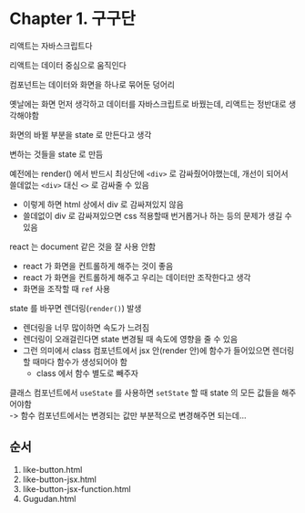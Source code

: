 # Chapter 1. 구구단

리액트는 자바스크립트다

리액트는 데이터 중심으로 움직인다

컴포넌트는 데이터와 화면을 하나로 묶어둔 덩어리

옛날에는 화면 먼저 생각하고 데이터를 자바스크립트로 바꿨는데, 리액트는 정반대로 생각해야함

화면의 바뀔 부분을 state 로 만든다고 생각

변하는 것들을 state 로 만듬

예전에는 render() 에서 반드시 최상단에 `<div>` 로 감싸줬어야했는데, 개선이 되어서 쓸데없는 `<div>` 대신 `<>` 로 감싸줄 수 있음

- 이렇게 하면 html 상에서 div 로 감싸져있지 않음
- 쓸데없이 div 로 감싸져있으면 css 적용할때 번거롭거나 하는 등의 문제가 생길 수 있음

react 는 document 같은 것을 잘 사용 안함

- react 가 화면을 컨트롤하게 해주는 것이 좋음
- react 가 화면을 컨트롤하게 해주고 우리는 데이터만 조작한다고 생각
- 화면을 조작할 때 `ref` 사용

state 를 바꾸면 렌더링(`render()`) 발생

- 렌더링을 너무 많이하면 속도가 느려짐
- 렌더링이 오래걸린다면 state 변경될 때 속도에 영향을 줄 수 있음
- 그런 의미에서 class 컴포넌트에서 jsx 안(render 안)에 함수가 들어있으면 렌더링할 때마다 함수가 생성되어야 함
  - class 에서 함수 별도로 빼주자

클래스 컴포넌트에서 `useState` 를 사용하면 `setState` 할 때 state 의 모든 값들을 해주어야함  
-> 함수 컴포넌트에서는 변경되는 값만 부분적으로 변경해주면 되는데...

## 순서

1. like-button.html
2. like-button-jsx.html
3. like-button-jsx-function.html
4. Gugudan.html
